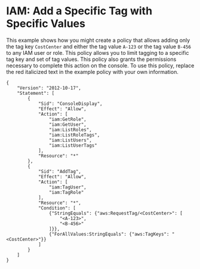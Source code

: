 # IAM: Add a Specific Tag with Specific Values<a name="reference_policies_examples_iam-add-tag-user-role"></a>

This example shows how you might create a policy that allows adding only the tag key `CostCenter` and either the tag value `A-123` or the tag value `B-456` to any IAM user or role\. This policy allows you to limit tagging to a specific tag key and set of tag values\. This policy also grants the permissions necessary to complete this action on the console\. To use this policy, replace the red italicized text in the example policy with your own information\. 

```
{
    "Version": "2012-10-17",
    "Statement": [
        {
            "Sid": "ConsoleDisplay",
            "Effect": "Allow",
            "Action": [
                "iam:GetRole",
                "iam:GetUser",
                "iam:ListRoles",
                "iam:ListRoleTags",
                "iam:ListUsers",
                "iam:ListUserTags"
            ],
            "Resource": "*"
        },
        {
            "Sid": "AddTag",
            "Effect": "Allow",
            "Action": [
                "iam:TagUser",
                "iam:TagRole"
            ],
            "Resource": "*",
            "Condition": [
                {"StringEquals": {"aws:RequestTag/<CostCenter>": [
                    "<A-123>",
                    "<B-456>"
                ]}},
                {"ForAllValues:StringEquals": {"aws:TagKeys": "<CostCenter>"}}
            ]
        }
    ]
}
```